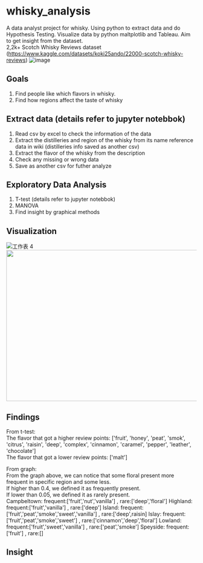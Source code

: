 # whisky_analysis
A data analyst project for whisky. Using python to extract data and do Hypothesis Testing. Visualize data by python maltplotlib and Tableau. Aim to get insight from the dataset.<br>
2,2k+ Scotch Whisky Reviews dataset (https://www.kaggle.com/datasets/koki25ando/22000-scotch-whisky-reviews)
![image](https://github.com/franciskoinno/whisky_analysis/assets/77004397/34a64004-3b45-4baa-9041-6985570ac6a2)

## Goals
1. Find people like which flavors in whisky.
2. Find how regions affect the taste of whisky

## Extract data (details refer to jupyter notebbok)
1. Read csv by excel to check the information of the data
2. Extract the distilleries and region of the whisky from its name reference data in wiki (distilleries info saved as another csv)
3. Extract the flavor of the whisky from the description
4. Check any missing or wrong data
5. Save as another csv for futher analyze

## Exploratory Data Analysis
1. T-test (details refer to jupyter notebbok)
2. MANOVA
3. Find insight by graphical methods

## Visualization
![工作表 4](https://github.com/franciskoinno/whisky_analysis/assets/77004397/8c78015b-2dc3-426e-98df-fca82b1fa56c)
<img src="https://github.com/franciskoinno/whisky_analysis/assets/77004397/d888a1ae-eaa7-42eb-98df-8030d234ac4c" width="600" height="400">

## Findings
From t-test:<br>
The flavor that got a higher review points: ['fruit', 'honey', 'peat', 'smok', 'citrus', 'raisin', 'deep', 'complex', 'cinnamon', 'caramel', 'pepper', 'leather', 'chocolate']<br>
The flavor that got a lower review points: ['malt']<br>

From graph:<br>
From the graph above, we can notice that some floral present more frequent in specific region and some less.<br>
If higher than 0.4, we defined it as frequently present. <br>
If lower than 0.05, we defined it as rarely present. <br>
Campbeltown: frequent:['fruit','nut','vanilla'] , rare:['deep','floral']
Highland: frequent:['fruit','vanilla'] , rare:['deep']
Island: frequent:['fruit','peat','smoke','sweet','vanilla'] , rare:['deep',raisin]
Islay: frequent:['fruit','peat','smoke','sweet'] , rare:['cinnamon','deep','floral']
Lowland: frequent:['fruit','sweet','vanilla'] , rare:['peat','smoke']
Speyside: frequent:['fruit'] , rare:[]

## Insight

